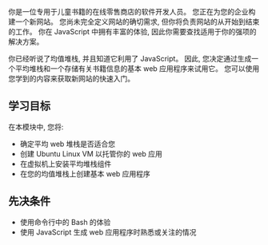 你是一位专用于儿童书籍的在线零售商店的软件开发人员。 您正在为您的企业构建一个新网站。 您尚未完全定义网站的确切需求, 但你将负责网站的从开始到结束的工作。 你在 JavaScript 中拥有丰富的体验, 因此你需要查找适用于你的强项的解决方案。

你已经听说了均值堆栈, 并且知道它利用了 JavaScript。 因此, 您决定通过生成一个平均堆栈和一个存储有关书籍信息的基本 web 应用程序来试用它。 您可以使用您学到的内容来获取新网站的快速入门。

## <a name="learning-objectives"></a>学习目标

在本模块中, 您将:

- 确定平均 web 堆栈是否适合您
- 创建 Ubuntu Linux VM 以托管你的 web 应用
- 在虚拟机上安装平均堆栈组件
- 在您的均值堆栈上创建基本 web 应用程序

## <a name="prerequisites"></a>先决条件

- 使用命令行中的 Bash 的体验
- 使用 JavaScript 生成 web 应用程序时熟悉或关注的情况